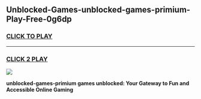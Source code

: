 
## Unblocked-Games-unblocked-games-primium-Play-Free-0g6dp
<h3>
<a href="https://premium76.site?title=unblocked-games-primium&ref=18A">CLICK TO PLAY</a></h3>
<hr>

<h3>
<a href="https://premium76.site?title=unblocked-games-primium&ref=18A">CLICK 2 PLAY</a>
  
</h3>

<a href="https://premium76.site?title=unblocked-games-primium&ref=18A"><img src="https://clearcache.store/games.png"></a>


**unblocked-games-primium games unblocked: Your Gateway to Fun and Accessible Online Gaming**

